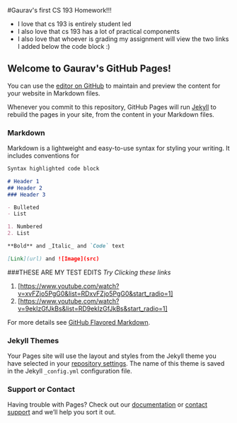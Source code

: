 #Gaurav's first CS 193 Homework!!!
- I love that cs 193 is entirely student led
- I also love that cs 193 has a lot of practical components
- I also love that whoever is grading my assignment will view the two links I added below the code block :)
## Welcome to Gaurav's GitHub Pages!

You can use the [editor on GitHub](https://github.com/kalutes/CS193_Fall18_Lab1/edit/master/index.md) to maintain and preview the content for your website in Markdown files.

Whenever you commit to this repository, GitHub Pages will run [Jekyll](https://jekyllrb.com/) to rebuild the pages in your site, from the content in your Markdown files.

### Markdown

Markdown is a lightweight and easy-to-use syntax for styling your writing. It includes conventions for

```markdown
Syntax highlighted code block

# Header 1
## Header 2
### Header 3

- Bulleted
- List

1. Numbered
2. List

**Bold** and _Italic_ and `Code` text

[Link](url) and ![Image](src)
```
###THESE ARE MY TEST EDITS
_Try Clicking these links_

1. [https://www.youtube.com/watch?v=xvFZjo5PgG0&list=RDxvFZjo5PgG0&start_radio=1]
2. [https://www.youtube.com/watch?v=9ekIzGfJkBs&list=RD9ekIzGfJkBs&start_radio=1]

For more details see [GitHub Flavored Markdown](https://guides.github.com/features/mastering-markdown/).

### Jekyll Themes

Your Pages site will use the layout and styles from the Jekyll theme you have selected in your [repository settings](https://github.com/kalutes/CS193_Fall18_Lab1/settings). The name of this theme is saved in the Jekyll `_config.yml` configuration file.

### Support or Contact

Having trouble with Pages? Check out our [documentation](https://help.github.com/categories/github-pages-basics/) or [contact support](https://github.com/contact) and we’ll help you sort it out.
